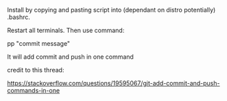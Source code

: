 Install by copying and pasting script into (dependant on distro potentially) .bashrc.

Restart all terminals. Then use command: 

pp "commit message"

It will add commit and push in one command

credit to this thread: 

https://stackoverflow.com/questions/19595067/git-add-commit-and-push-commands-in-one

